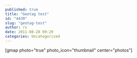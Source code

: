```yaml
---
published: true
title: "Geotag test"
id: "4439"
slug: "geotag-test"
author: rv
date: 2011-08-28 09:29
categories: Uncategorized
---
```

[gmap photo="true" photo_icon="thumbnail" center="photos"]